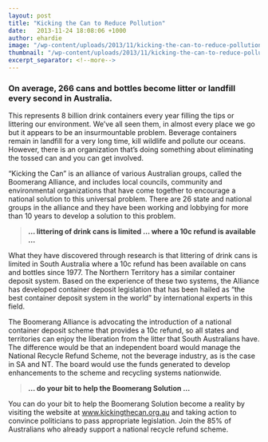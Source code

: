 ```yaml
---
layout: post
title: "Kicking the Can to Reduce Pollution"
date:   2013-11-24 18:08:06 +1000
author: ehardie
image: "/wp-content/uploads/2013/11/kicking-the-can-to-reduce-pollution.jpg"
thumbnail: "/wp-content/uploads/2013/11/kicking-the-can-to-reduce-pollution-120x134.jpg"
excerpt_separator: <!--more-->
---				
```

  <h3>On average, 266 cans and bottles become litter or landfill every second in
  Australia.</h3>

  <p>This represents 8 billion drink containers every year filling the tips or littering
  our environment. We&rsquo;ve all seen them, in almost every place<!--more--> we go but it appears
  to be an insurmountable problem. Beverage containers remain in landfill for a very long
  time, kill wildlife and pollute our oceans. However, there is an organization
  that&rsquo;s doing something about eliminating the tossed can and you can get
  involved.</p>

  <p>&ldquo;Kicking the Can&rdquo; is an alliance of various Australian groups, called
  the Boomerang Alliance, and includes local councils, community and environmental
  organizations that have come together to encourage a national solution to this
  universal problem. There are 26 state and national groups in the alliance and they have
  been working and lobbying for more than 10 years to develop a solution to this
  problem.</p>

  <blockquote>
    <p><strong><span style="color: #333333;">&hellip; littering of drink cans is limited
    &hellip; where a 10c refund is available &hellip;</span></strong></p>
  </blockquote>

  <p>What they have discovered through research is that littering of drink cans is
  limited in South Australia where a 10c refund has been available on cans and bottles
  since 1977. The Northern Territory has a similar container deposit system. Based on the
  experience of these two systems, the Alliance has developed container deposit
  legislation that has been hailed as &ldquo;the best container deposit system in the
  world&rdquo; by international experts in this field.</p>

  <p>The Boomerang Alliance is advocating the introduction of a national container
  deposit scheme that provides a 10c refund, so all states and territories can enjoy the
  liberation from the litter that South Australians have. The difference would be that an
  independent board would manage the National Recycle Refund Scheme, not the beverage
  industry, as is the case in SA and NT. The board would use the funds generated to
  develop enhancements to the scheme and recycling systems nationwide.</p>

  <blockquote>
    <p><strong><span style="color: #333333;">&hellip; do your bit to help the Boomerang
    Solution &hellip;</span></strong></p>
  </blockquote>

  <p>You can do your bit to help the Boomerang Solution become a reality by visiting the
  website at <a title="Kicking the Can" href="http://www.kickingthecan.org.au" target=
  "_blank" rel="nofollow">www.kickingthecan.org.au</a> and taking action to convince
  politicians to pass appropriate legislation. Join the 85% of Australians who already
  support a national recycle refund scheme.</p>
